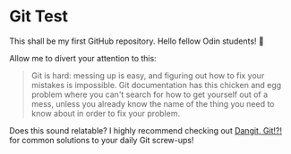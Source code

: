 # Git Test


This shall be my first GitHub repository. Hello fellow Odin students! :wave:

Allow me to divert your attention to this:

> Git is hard: messing up is easy, and figuring out how to fix your mistakes is impossible. Git documentation has this chicken and egg problem where you can't search for how to get yourself out of a mess, unless you already know the name of the thing you need to know about in order to fix your problem.

Does this sound relatable? I highly recommend checking out [Dangit, Git!?!](https://dangitgit.com/en) for common solutions to your daily Git screw-ups!
